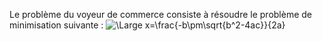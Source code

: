 Le problème du voyeur de commerce consiste à résoudre le problème de minimisation suivante :
![\Large x=\frac{-b\pm\sqrt{b^2-4ac}}{2a}](https://latex.codecogs.com/svg.latex?\Large&space;Minimize\sum_{(i,j)\in{(IXJ)}}c_{i,j}.x_{i,j})
